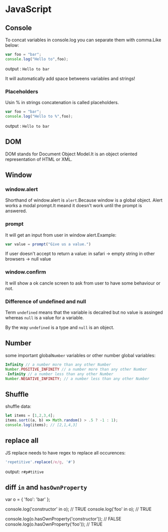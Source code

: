 JavaScript
========================
## Console
To concat variables in console.log you can separate them with comma.Like below:
~~~javascript
var foo = "bar";
console.log("Hello to",foo);
~~~
output : ```Hello to bar```

It will automatically add space betweens variables and strings!

### Placeholders
Usin % in strings concatenation is called placeholders.
~~~javascript
var foo = "bar";
console.log("Hello to %",foo);
~~~
output : ```Hello to bar```

## DOM
DOM stands for Document Object Model.It is an object oriented representation of HTML or XML.

## Window
### window.alert
Shorthand of window.alert is ```alert```.Because window is a global object.
Alert works a modal prompt.It meand it doesn't work until the prompt is answered.

### prompt
It will get an input from user in window alert.Example:
~~~javascript
var value = prompt("Give us a value.")
~~~
If user doesn't accept to return a value:
in safari -> empty string
in other browsers -> null value

### window.confirm
It will show a ok cancle screen to ask from user to have some behaviour or not.

### Difference of undefined and null
Term `undefined` means that the variable is decalred but no value is assinged whereas `null` is a value for a variable.

By the way `undefined` is a type and `null` is an object.

## Number
some important global`Number` variables or other number global variables:
~~~javascript
Infinity // a number more than any other Number
Number.POSITIVE_INFINITY // a number more than any other Number
-Infinity // a number less than any other Number
Number.NEGATIVE_INFINITY; // a number less than any other Number
~~~

## Shuffle
shuffle data:
~~~javascript
let items = [1,2,3,4];
items.sort((a, b) => Math.random() > .5 ? -1 : 1);
console.log(items); // [2,1,4,3]
~~~

## replace all
JS replace needs to have regex to replace all occurences:
~~~javascript
'repetitive'.replace(/e/g, '#')
~~~
output: ```r#p#titive```

## diff `in` and `hasOwnProperty`
var o = { 'foo': 'bar' };

console.log('constructor' in o); // TRUE
console.log('foo' in o); // TRUE

console.log(o.hasOwnProperty('constructor')); // FALSE
console.log(o.hasOwnProperty('foo')); // TRUE
